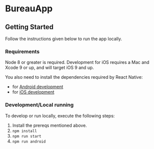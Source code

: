 # BureauApp

## Getting Started
 Follow the instructions given below to run the app locally.
 
### Requirements

Node 8 or greater is required. Development for iOS requires a Mac and Xcode 9 or up, and will target iOS 9 and up.

You also need to install the dependencies required by React Native:

- for [Android development](https://facebook.github.io/react-native/docs/getting-started.html#installing-dependencies-3)
- for [iOS development](https://facebook.github.io/react-native/docs/getting-started.html#installing-dependencies)

### Development/Local running

To develop or run locally, execute the following steps:
1. Install the prereqs mentioned above.
2. `npm install`
3. `npm run start`
4. `npm run android`
